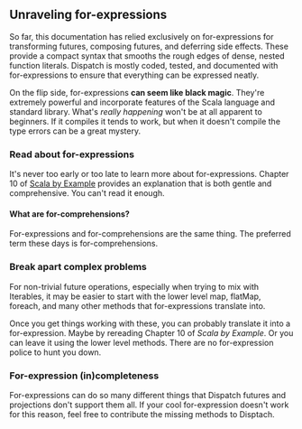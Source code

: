 Unraveling for-expressions
--------------------------

So far, this documentation has relied exclusively on for-expressions
for transforming futures, composing futures, and deferring side
effects. These provide a compact syntax that smooths the rough edges
of dense, nested function literals. Dispatch is mostly coded, tested,
and documented with for-expressions to ensure that everything can be
expressed neatly.

On the flip side, for-expressions **can seem like black magic**. They're
extremely powerful and incorporate features of the Scala language and
standard library. What's *really happening* won't be at all apparent
to beginners.  If it compiles it tends to work, but when it doesn't
compile the type errors can be a great mystery.

### Read about for-expressions

It's never too early or too late to learn more about
for-expressions. Chapter 10 of [Scala by Example][ex] provides an
explanation that is both gentle and comprehensive. You can't read it
enough.

[ex]: http://www.scala-lang.org/sites/default/files/linuxsoft_archives/docu/files/ScalaByExample.pdf

#### What are for-comprehensions?

For-expressions and for-comprehensions are the same thing. The
preferred term these days is for-comprehensions.

### Break apart complex problems

For non-trivial future operations, especially when trying to mix with
Iterables, it may be easier to start with the lower level map,
flatMap, foreach, and many other methods that for-expressions
translate into.

Once you get things working with these, you can probably translate it
into a for-expression. Maybe by rereading Chapter 10 of *Scala by
Example*. Or you can leave it using the lower level methods. There are
no for-expression police to hunt you down.

### For-expression (in)completeness

For-expressions can do so many different things that Dispatch futures
and projections don't support them all. If your cool for-expression
doesn't work for this reason, feel free to contribute the missing
methods to Disptach.
